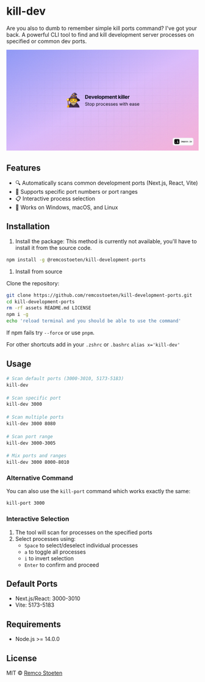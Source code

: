 # kill-dev

Are you also to dumb to remember simple kill ports command? I've got your back. A powerful CLI tool to find and kill development server processes on specified or common dev ports. 

![Kill Dev Tool Preview](assets/preview.png)

## Features

- 🔍 Automatically scans common development ports (Next.js, React, Vite)
- 🎯 Supports specific port numbers or port ranges
- 📋 Interactive process selection
- 💪 Works on Windows, macOS, and Linux

## Installation

1. Install the package:
This method is currently not available, you'll have to install it from the source code.
```bash
npm install -g @remcostoeten/kill-development-ports
```

1. Install from source

Clone the repository:
```bash
git clone https://github.com/remcostoeten/kill-development-ports.git
cd kill-development-ports
rm -rf assets README.md LICENSE
npm i -g 
echo 'reload terminal and you should be able to use the command'
```
If npm fails try `--force` or use `pnpm`.

For other shortcuts add in your `.zshrc` or `.bashrc`
`alias x='kill-dev'`

## Usage

```bash
# Scan default ports (3000-3010, 5173-5183)
kill-dev

# Scan specific port
kill-dev 3000

# Scan multiple ports
kill-dev 3000 8080

# Scan port range
kill-dev 3000-3005

# Mix ports and ranges
kill-dev 3000 8000-8010
```

### Alternative Command

You can also use the `kill-port` command which works exactly the same:

```bash
kill-port 3000
```

### Interactive Selection

1. The tool will scan for processes on the specified ports
2. Select processes using:
   - `Space` to select/deselect individual processes
   - `a` to toggle all processes
   - `i` to invert selection
   - `Enter` to confirm and proceed

## Default Ports

- Next.js/React: 3000-3010
- Vite: 5173-5183

## Requirements

- Node.js >= 14.0.0

## License

MIT © [Remco Stoeten](https://github.com/remcostoeten)
